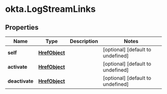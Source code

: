 # okta.LogStreamLinks

## Properties

Name | Type | Description | Notes
------------ | ------------- | ------------- | -------------
**self** | [**HrefObject**](HrefObject.md) |  | [optional] [default to undefined]
**activate** | [**HrefObject**](HrefObject.md) |  | [optional] [default to undefined]
**deactivate** | [**HrefObject**](HrefObject.md) |  | [optional] [default to undefined]


